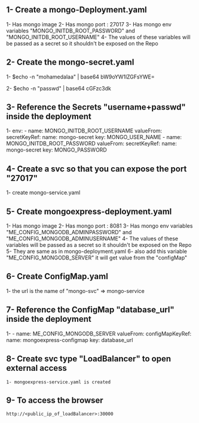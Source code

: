 ## 1- Create a mongo-Deployment.yaml
   1- Has mongo image
   2- Has mongo port : 27017
   3- Has mongo env variables "MONGO_INITDB_ROOT_PASSWORD" and "MONGO_INITDB_ROOT_USERNAME"
   4- The values of these variables will be passed as a secret so it shouldn't be exposed on the Repo

## 2- Create the mongo-secret.yaml
   1- $echo -n "mohamedalaa" | base64
      bW9oYW1lZGFsYWE=
    
   2- $echo -n "passwd" | base64
      cGFzc3dk

## 3- Reference the Secrets "username+passwd" inside the deployment
   1- env:
        - name: MONGO_INITDB_ROOT_USERNAME
          valueFrom:
            secretKeyRef:
              name: mongo-secret
              key: MONGO_USER_NAME
        - name: MONGO_INITDB_ROOT_PASSWORD
          valueFrom:
            secretKeyRef:
              name: mongo-secret
              key: MONGO_PASSWORD

## 4- Create a svc so that you can expose the port "27017"
   1- create mongo-service.yaml


## #################################################################################################################################

## 5- Create mongoexpress-deployment.yaml
   1- Has mongo image
   2- Has mongo port : 8081
   3- Has mongo env variables "ME_CONFIG_MONGODB_ADMINPASSWORD" and "ME_CONFIG_MONGODB_ADMINUSERNAME"
   4- The values of these variables will be passed as a secret so it shouldn't be exposed on the Repo
   5- They are same as in mongo-deployment.yaml
   6- also add this variable "ME_CONFIG_MONGODB_SERVER" it will get value from the "configMap"

## 6- Create ConfigMap.yaml
   1- the url is the name of "mongo-svc" => mongo-service

## 7- Reference the ConfigMap "database_url" inside the deployment
   1- - name: ME_CONFIG_MONGODB_SERVER
          valueFrom:
            configMapKeyRef:
              name: mongoexpress-configmap
              key: database_url

## 8- Create svc type "LoadBalancer" to open external access
    1- mongoexpress-service.yaml is created

## 9- To access the browser 
    http://<public_ip_of_loadBalancer>:30000